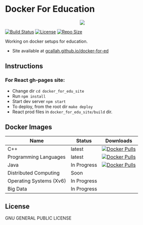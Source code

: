 # Docker For Education

<p align="center">
  <img src="https://upload.wikimedia.org/wikipedia/commons/thumb/4/4e/Docker_%28container_engine%29_logo.svg/320px-Docker_%28container_engine%29_logo.svg.png">
</p>

[![Build Status](https://img.shields.io/travis/com/gcallah/docker-for-ed/master.svg?style=for-the-badge)](https://travis-ci.com/gcallah/docker-for-ed)
[![License](https://img.shields.io/github/license/gcallah/docker-for-ed.svg?style=for-the-badge)](https://github.com/gcallah/docker-for-ed/blob/master/LICENSE)
[![Repo Size](https://img.shields.io/github/repo-size/gcallah/docker-for-ed.svg?style=for-the-badge)](https://github.com/gcallah/docker-for-ed)

Working on docker setups for education.

- Site available at [gcallah.github.io/docker-for-ed](https://gcallah.github.io/docker-for-ed/#/)

## Instructions

### For React gh-pages site:
- Change dir `cd docker_for_edu_site`
- Run `npm install`
- Start dev server `npm start`
- To deploy, from the root dir `make deploy`
- React prod files in `docker_for_edu_site/build` dir.

## Docker Images

| Name | Status| Downloads |
|------|------|-----------|
| C++ | latest | [![Docker Pulls](https://img.shields.io/docker/pulls/gcallah/cplusplus.svg)](https://hub.docker.com/r/gcallah/cplusplus) |
| Programming Languages | latest | [![Docker Pulls](https://img.shields.io/docker/pulls/gcallah/pl.svg)](https://hub.docker.com/r/gcallah/pl)|
| Java | In Progress | [![Docker Pulls](https://img.shields.io/docker/pulls/gcallah/java.svg)](https://hub.docker.com/r/gcallah/java)|
| Distributed Computing | Soon |
| Operating Systems (Xv6) | In Progress |
| Big Data | In Progress |

## License

GNU GENERAL PUBLIC LICENSE
